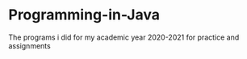 # Programming-in-Java
The programs i did for my academic year 2020-2021 for practice and assignments
